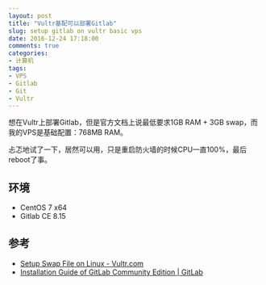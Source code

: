 ```yaml
---
layout: post
title: "Vultr基配可以部署Gitlab"
slug: setup gitlab on vultr basic vps
date: 2016-12-24 17:18:00
comments: true
categories:
- 计算机
tags:
- VPS
- Gitlab
- Git
- Vultr
---
```


想在Vultr上部署Gitlab，但是官方文档上说最低要求1GB RAM + 3GB swap，而我的VPS是基础配置：768MB RAM。

忐忑地试了一下，居然可以用，只是重启防火墙的时候CPU一直100%，最后reboot了事。

## 环境
* CentOS 7 x64
* Gitlab CE 8.15

## 参考
* [Setup Swap File on Linux - Vultr.com](https://www.vultr.com/docs/setup-swap-file-on-linux)
* [Installation Guide of GitLab Community Edition  | GitLab](https://about.gitlab.com/downloads/#centos7)
